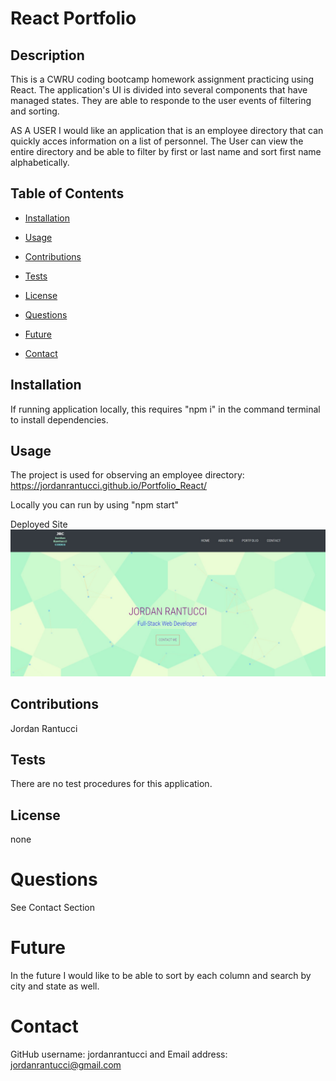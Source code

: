 # React Portfolio

## Description 

This is a CWRU coding bootcamp homework assignment practicing using React.  The application's UI is divided into several components that have managed states.  They are able to responde to the user events of filtering and sorting.

AS A USER I would like an application that is an employee directory that can quickly acces information on a list of personnel.  The User can view the entire directory and be able to filter by first or last name and sort first name alphabetically.


## Table of Contents

* [Installation](#installation)

* [Usage](#usage)

* [Contributions](#contributions)

* [Tests](#tests)

* [License](#license)

* [Questions](#questions)

* [Future](#future)

* [Contact](#contact)

## Installation
If running application locally, this requires "npm i" in the command terminal to install dependencies.  

## Usage
The project is used for observing an employee directory: https://jordanrantucci.github.io/Portfolio_React/

Locally you can run by using "npm start"


Deployed Site
![Alt Text](assets/home.jpg)


## Contributions
Jordan Rantucci

## Tests
There are no test procedures for this application.

## License 
none

# Questions
See Contact Section

# Future
In the future I would like to be able to sort by each column and search by city and state as well.

# Contact

GitHub username: jordanrantucci and Email address: jordanrantucci@gmail.com


